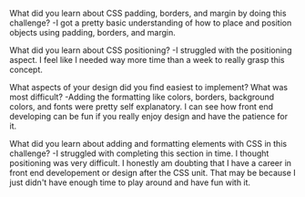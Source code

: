 What did you learn about CSS padding, borders, and margin by doing this challenge?
  -I got a pretty basic understanding of how to place and position objects using padding, borders, and margin.

What did you learn about CSS positioning?
  -I struggled with the positioning aspect. I feel like I needed way more time than a week to really grasp this concept.

What aspects of your design did you find easiest to implement? What was most difficult?
  -Adding the formatting like colors, borders, background colors, and fonts were pretty self explanatory. I can see how front end developing can be fun
  if you really enjoy design and have the patience for it.

What did you learn about adding and formatting elements with CSS in this challenge?
  -I struggled with completing this section in time. I thought positioning was very difficult. I honestly am doubting that I have a career in front end developement or design after the CSS unit. That may be because I just didn't have enough time to play around and have fun with it.

